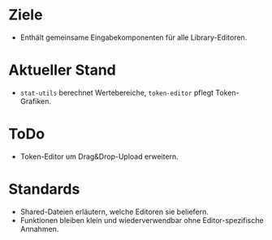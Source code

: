 # Ziele
- Enthält gemeinsame Eingabekomponenten für alle Library-Editoren.

# Aktueller Stand
- `stat-utils` berechnet Wertebereiche, `token-editor` pflegt Token-Grafiken.

# ToDo
- Token-Editor um Drag&Drop-Upload erweitern.

# Standards
- Shared-Dateien erläutern, welche Editoren sie beliefern.
- Funktionen bleiben klein und wiederverwendbar ohne Editor-spezifische Annahmen.
